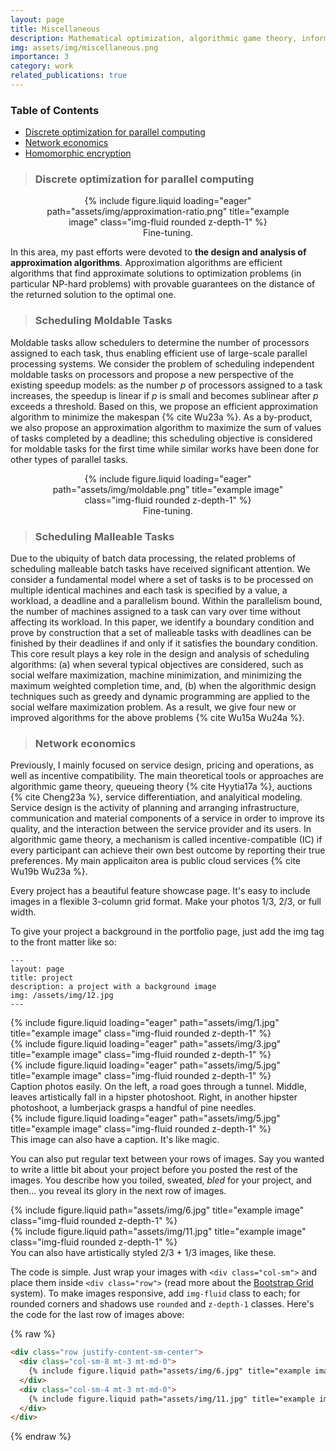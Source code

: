 ```yaml
---
layout: page
title: Miscellaneous
description: Mathematical optimization, algorithmic game theory, information security
img: assets/img/miscellaneous.png
importance: 3
category: work
related_publications: true
---
```





### **Table of Contents**  
- [Discrete optimization for parallel computing](#DOPC)  
- [Network economics](#AGT)
- [Homomorphic encryption](#HE)



>### **Discrete optimization for parallel computing**
<a id="DOPC"></a>  



<div align="center">
<div style="width: 78%;">
<div class="row">
    <div class="col-sm mt-3 mt-md-0">
        {% include figure.liquid loading="eager" path="assets/img/approximation-ratio.png" title="example image" class="img-fluid rounded z-depth-1" %}
    </div>
</div>
<div class="caption">
    Fine-tuning. 
</div>
</div>
</div>



In this area, my past efforts were devoted to **the design and analysis of approximation algorithms**. Approximation algorithms are efficient algorithms that find approximate solutions to optimization problems (in particular NP-hard problems) with provable guarantees on the distance of the returned solution to the optimal one.



>### **Scheduling Moldable Tasks**

Moldable tasks allow schedulers to determine the number of processors assigned to each task, thus enabling efficient use of large-scale parallel processing systems. We consider the problem of scheduling independent moldable tasks on processors and propose a new perspective of the existing speedup models: as the number $p$ of processors assigned to a task increases, the speedup is linear if $p$ is small and becomes sublinear after $p$ exceeds a threshold. Based on this, we propose an efficient approximation algorithm to minimize the makespan {% cite Wu23a %}. As a by-product, we also propose an approximation algorithm to maximize the sum of values of tasks completed by a deadline; this scheduling objective is considered for moldable tasks for the first time while similar works have been done for other types of parallel tasks.


<div align="center">
<div style="width: 78%;">
<div class="row">
    <div class="col-sm mt-3 mt-md-0">
        {% include figure.liquid loading="eager" path="assets/img/moldable.png" title="example image" class="img-fluid rounded z-depth-1" %}
    </div>
</div>
<div class="caption">
    Fine-tuning. 
</div>
</div>
</div>



>### **Scheduling Malleable Tasks**

Due to the ubiquity of batch data processing, the related problems of scheduling malleable batch tasks have received significant attention. We consider a fundamental model where a set of tasks is to be processed on multiple identical machines and each task is specified by a value, a workload, a deadline and a parallelism bound. Within the parallelism bound, the number of machines assigned to a task can vary over time without affecting its workload. In this paper, we identify a boundary condition and prove by construction that a set of malleable tasks with deadlines can be finished by their deadlines if and only if it satisfies the boundary condition. This core result plays a key role in the design and analysis of scheduling algorithms: (a) when several typical objectives are considered, such as social welfare maximization, machine minimization, and minimizing the maximum weighted completion time, and, (b) when the algorithmic design techniques such as greedy and dynamic programming are applied to the social welfare maximization problem. As a result, we give four new or improved algorithms for the above problems  {% cite Wu15a Wu24a %}.




>### **Network economics**
<a id="AGT"></a>  

Previously, I mainly focused on service design, pricing and operations, as well as incentive compatibility. The main theoretical tools or approaches are algorithmic game theory, queueing theory {% cite Hyytia17a %}, auctions {% cite Cheng23a %}, service differentiation, and analyitical modeling. Service design is the activity of planning and arranging infrastructure, communication and material components of a service in order to improve its quality, and the interaction between the service provider and its users. In algorithmic game theory, a mechanism is called incentive-compatible (IC) if every participant can achieve their own best outcome by reporting their true preferences. My main applicaiton area is public cloud services {% cite Wu19b Wu23a %}.



Every project has a beautiful feature showcase page.
It's easy to include images in a flexible 3-column grid format.
Make your photos 1/3, 2/3, or full width.

To give your project a background in the portfolio page, just add the img tag to the front matter like so:

    ---
    layout: page
    title: project
    description: a project with a background image
    img: /assets/img/12.jpg
    ---

<div class="row">
    <div class="col-sm mt-3 mt-md-0">
        {% include figure.liquid loading="eager" path="assets/img/1.jpg" title="example image" class="img-fluid rounded z-depth-1" %}
    </div>
    <div class="col-sm mt-3 mt-md-0">
        {% include figure.liquid loading="eager" path="assets/img/3.jpg" title="example image" class="img-fluid rounded z-depth-1" %}
    </div>
    <div class="col-sm mt-3 mt-md-0">
        {% include figure.liquid loading="eager" path="assets/img/5.jpg" title="example image" class="img-fluid rounded z-depth-1" %}
    </div>
</div>
<div class="caption">
    Caption photos easily. On the left, a road goes through a tunnel. Middle, leaves artistically fall in a hipster photoshoot. Right, in another hipster photoshoot, a lumberjack grasps a handful of pine needles.
</div>
<div class="row">
    <div class="col-sm mt-3 mt-md-0">
        {% include figure.liquid loading="eager" path="assets/img/5.jpg" title="example image" class="img-fluid rounded z-depth-1" %}
    </div>
</div>
<div class="caption">
    This image can also have a caption. It's like magic.
</div>

You can also put regular text between your rows of images.
Say you wanted to write a little bit about your project before you posted the rest of the images.
You describe how you toiled, sweated, _bled_ for your project, and then... you reveal its glory in the next row of images.

<div class="row justify-content-sm-center">
    <div class="col-sm-8 mt-3 mt-md-0">
        {% include figure.liquid path="assets/img/6.jpg" title="example image" class="img-fluid rounded z-depth-1" %}
    </div>
    <div class="col-sm-4 mt-3 mt-md-0">
        {% include figure.liquid path="assets/img/11.jpg" title="example image" class="img-fluid rounded z-depth-1" %}
    </div>
</div>
<div class="caption">
    You can also have artistically styled 2/3 + 1/3 images, like these.
</div>

The code is simple.
Just wrap your images with `<div class="col-sm">` and place them inside `<div class="row">` (read more about the <a href="https://getbootstrap.com/docs/4.4/layout/grid/">Bootstrap Grid</a> system).
To make images responsive, add `img-fluid` class to each; for rounded corners and shadows use `rounded` and `z-depth-1` classes.
Here's the code for the last row of images above:

{% raw %}

```html
<div class="row justify-content-sm-center">
  <div class="col-sm-8 mt-3 mt-md-0">
    {% include figure.liquid path="assets/img/6.jpg" title="example image" class="img-fluid rounded z-depth-1" %}
  </div>
  <div class="col-sm-4 mt-3 mt-md-0">
    {% include figure.liquid path="assets/img/11.jpg" title="example image" class="img-fluid rounded z-depth-1" %}
  </div>
</div>
```

{% endraw %}
